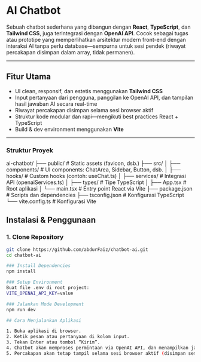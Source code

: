 #  AI Chatbot

Sebuah chatbot sederhana yang dibangun dengan **React**, **TypeScript**, dan **Tailwind CSS**, juga terintegrasi dengan **OpenAI API**. Cocok sebagai tugas atau prototipe yang memperlihatkan arsitektur modern front-end dengan interaksi AI tanpa perlu database—sempurna untuk sesi pendek (riwayat percakapan disimpan dalam array, tidak permanen).

---

##  Fitur Utama
- UI clean, responsif, dan estetis menggunakan **Tailwind CSS**
- Input pertanyaan dari pengguna, panggilan ke OpenAI API, dan tampilan hasil jawaban AI secara real-time
- Riwayat percakapan disimpan selama sesi browser aktif
- Struktur kode modular dan rapi—mengikuti best practices React + TypeScript
- Build & dev environment menggunakan **Vite**

---

###  Struktur Proyek
ai-chatbot/
├── public/                # Static assets (favicon, dsb.)
├── src/
│   ├── components/        # UI components: ChatArea, Sidebar, Button, dsb.
│   ├── hooks/             # Custom hooks (contoh: useChat.ts)
│   ├── services/          # Integrasi API (openaiServices.ts)
│   ├── types/             # Tipe TypeScript
│   ├── App.tsx            # Root aplikasi
│   └── main.tsx           # Entry point React via Vite
├── package.json           # Scripts dan dependencies
├── tsconfig.json          # Konfigurasi TypeScript
└── vite.config.ts         # Konfigurasi Vite


##  Instalasi & Penggunaan

### 1. Clone Repository
```bash
git clone https://github.com/abdurFaiz/chatbot-ai.git
cd chatbot-ai

### Install Dependencies
npm install

### Setup Environment
Buat file .env di root project:
VITE_OPENAI_API_KEY=value

### Jalankan Mode Development
npm run dev

## Cara Menjalankan Aplikasi

1. Buka aplikasi di browser.
2. Ketik pesan atau pertanyaan di kolom input.
3. Tekan Enter atau tombol “Kirim”.
4. Chatbot akan memproses permintaan via OpenAI API, dan menampilkan jawaban AI.
5. Percakapan akan tetap tampil selama sesi browser aktif (disimpan sementara di array).



